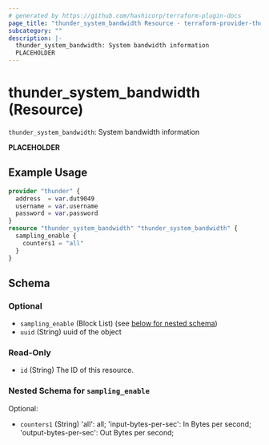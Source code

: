 ```yaml
---
# generated by https://github.com/hashicorp/terraform-plugin-docs
page_title: "thunder_system_bandwidth Resource - terraform-provider-thunder"
subcategory: ""
description: |-
  thunder_system_bandwidth: System bandwidth information
  PLACEHOLDER
---
```


# thunder_system_bandwidth (Resource)

`thunder_system_bandwidth`: System bandwidth information

__PLACEHOLDER__

## Example Usage

```terraform
provider "thunder" {
  address  = var.dut9049
  username = var.username
  password = var.password
}
resource "thunder_system_bandwidth" "thunder_system_bandwidth" {
  sampling_enable {
    counters1 = "all"
  }
}
```

<!-- schema generated by tfplugindocs -->
## Schema

### Optional

- `sampling_enable` (Block List) (see [below for nested schema](#nestedblock--sampling_enable))
- `uuid` (String) uuid of the object

### Read-Only

- `id` (String) The ID of this resource.

<a id="nestedblock--sampling_enable"></a>
### Nested Schema for `sampling_enable`

Optional:

- `counters1` (String) 'all': all; 'input-bytes-per-sec': In Bytes per second; 'output-bytes-per-sec': Out Bytes per second;


